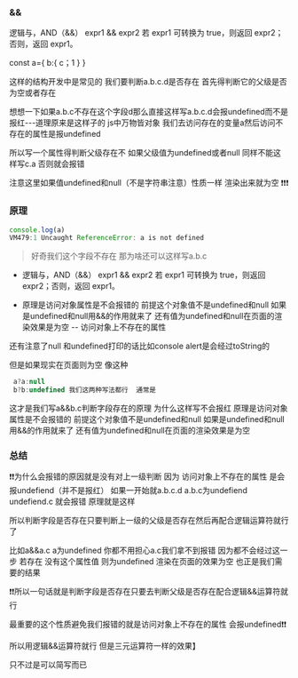 
### &&
逻辑与，AND（&&）	expr1 && expr2	若 expr1 可转换为 true，则返回 expr2；否则，返回 expr1。

const a={
  b:{
    c；1
  }
}

这样的结构开发中是常见的  我们要判断a.b.c.d是否存在 首先得判断它的父级是否为空或者存在

想想一下如果a.b.c不存在这个字段d那么直接这样写a.b.c.d会报undefined而不是报红---道理原来是这样子的
js中万物皆对象 我们去访问存在的变量a然后访问不存在的属性是报undefined
 
所以写一个属性得判断父级存在不  如果父级值为undefined或者null 同样不能这样写c.a 否则就会报错


注意这里如果值undefined和null（不是字符串注意）性质一样 渲染出来就为空 ❗️❗️❗️


### 原理

```javascript
console.log(a)
VM479:1 Uncaught ReferenceError: a is not defined
```
> 好奇我们这个字段不存在  那为啥还可以这样写a.b.c

- 逻辑与，AND（&&）	expr1 && expr2	若 expr1 可转换为 true，则返回 expr2；否则，返回 expr1。

- 原理是访问对象属性是不会报错的 前提这个对象值不是undefined和null 如果是undefined和null用&&的作用就来了 还有值为undefined和null在页面的渲染效果是为空 -- 访问对象上不存在的属性 



还有注意了null 和undefined打印的话比如console alert是会经过toString的

但是如果现实在页面则为空  像这种

```javascript
 a?a:null
 b?b:undefined 我们这两种写法都行  通常是
```



这才是我们写a&&b.c判断字段存在的原理
为什么这样写不会报红   原理是访问对象属性是不会报错的 前提这个对象值不是undefined和null 如果是undefined和null用&&的作用就来了 还有值为undefined和null在页面的渲染效果是为空


### 总结
❗️❗️为什么会报错的原因就是没有对上一级判断 
因为 访问对象上不存在的属性 是会报undefiend（并不是报红）
如果一开始就a.b.c.d a.b.c为undefiend  undefiend.c 就会报错 原理就是这样

所以判断字段是否存在只要判断上一级的父级是否存在然后再配合逻辑运算符就行了

比如a&&a.c
a为undefined 你都不用担心a.c我们拿不到报错  因为都不会经过这一步
若存在 没有这个属性值 则为undefined 渲染在页面的效果为空 也正是我们需要的结果




❗️❗️所以一句话就是判断字段是否存在只要去判断父级是否存在配合逻辑&&运算符就行



最重要的这个性质避免我们报错的就是访问对象上不存在的属性 会报undefined❗️❗️


所以用逻辑&&运算符就行  但是三元运算符一样的效果】

只不过是可以简写而已 
